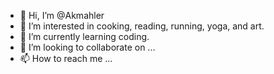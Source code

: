 - 👋 Hi, I’m @Akmahler
- 👀 I’m interested in cooking, reading, running, yoga, and art.
- 🌱 I’m currently learning coding.
- 💞️ I’m looking to collaborate on ...
- 📫 How to reach me ...

<!---
Akmahler/Akmahler is a ✨ special ✨ repository because its `README.md` (this file) appears on your GitHub profile.
You can click the Preview link to take a look at your changes.
--->
